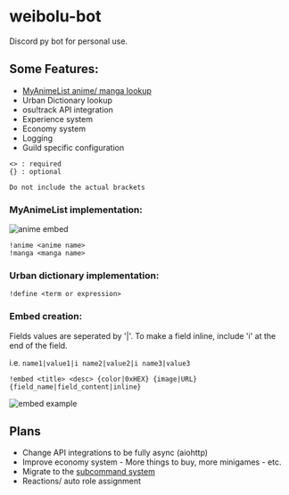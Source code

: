 # weibolu-bot

Discord py bot for personal use.

## Some Features:
- [MyAnimeList anime/ manga lookup](#MyAnimeList-implementation:)
- Urban Dictionary lookup
- osu!track API integration
- Experience system
- Economy system
- Logging
- Guild specific configuration

```
<> : required
{} : optional

Do not include the actual brackets
```

### MyAnimeList implementation:

![anime embed](https://i.imgur.com/xdGDmno.png)

```
!anime <anime name> 
!manga <manga name> 
``` 
### Urban dictionary implementation:

` !define <term or expression> `

### Embed creation:

Fields values are seperated by '|'. To make a field inline, include 'i' at the end of the field.

i.e. `name1|value1|i name2|value2|i name3|value3`

`!embed <title> <desc> {color|0xHEX} {image|URL} {field_name|field_content|inline}`


![embed example](https://i.imgur.com/L3TXZAb.png)

## Plans
- Change API integrations to be fully async (aiohttp)
- Improve economy system - More things to buy, more minigames - etc.
- Migrate to the [subcommand system](https://discordpy.readthedocs.io/en/latest/faq.html#how-do-i-make-a-subcommand)
- Reactions/ auto role assignment